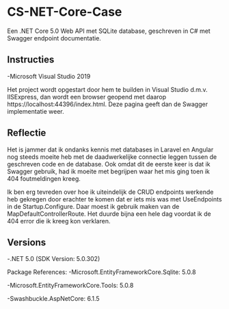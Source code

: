 # CS-NET-Core-Case

Een .NET Core 5.0 Web API met SQLite database, geschreven in C# met Swagger endpoint documentatie.

## Instructies

-Microsoft Visual Studio 2019

Het project wordt opgestart door hem te builden in Visual Studio d.m.v. IISExpress, dan wordt een browser geopend met daarop https://localhost:44396/index.html. Deze pagina geeft dan de Swagger implementatie weer.

## Reflectie

Het is jammer dat ik ondanks kennis met databases in Laravel en Angular nog steeds moeite heb met de daadwerkelijke connectie leggen tussen de geschreven code en de database. Ook omdat dit de eerste keer is dat ik Swagger gebruik, had ik moeite met begrijpen waar het mis ging toen ik 404 foutmeldingen kreeg. 

Ik ben erg tevreden over hoe ik uiteindelijk de CRUD endpoints werkende heb gekregen door erachter te komen dat er iets mis was met UseEndpoints in de Startup.Configure. Daar moest ik gebruik maken van de MapDefaultControllerRoute. Het duurde bijna een hele dag voordat ik de 404 error die ik kreeg kon verklaren.

## Versions

-.NET 5.0 (SDK Version: 5.0.302)

Package References:
-Microsoft.EntityFrameworkCore.Sqlite: 5.0.8

-Microsoft.EntityFrameworkCore.Tools: 5.0.8

-Swashbuckle.AspNetCore: 6.1.5
